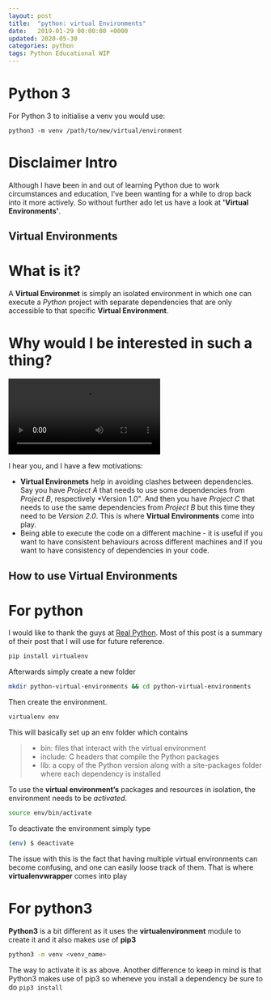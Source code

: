 ```yaml
---
layout: post
title:  "python: virtual Environments"
date:   2019-01-29 00:00:00 +0000
updated: 2020-05-30
categories: python
tags: Python Educational WIP
---
```


# Python 3
For Python 3 to initialise a venv you would use:
```
python3 -m venv /path/to/new/virtual/environment
```

# Disclaimer Intro

Although I have been in and out of learning Python due to work circumstances
and education, I've been wanting for a while to drop back into it more
actively. So without further ado let us have a look at __'Virtual
Environments'__.

## Virtual Environments

# What is it?

A __Virtual Environmet__ is simply an isolated environment in
which one can execute a *Python* project with separate dependencies that are
only accessible to that specific __Virtual Environment__. 

# Why would I be interested in such a thing?

![Why would you do that][animation]

I hear you, and I have a few motivations:
- __Virtual Environmets__ help in avoiding clashes between dependencies. Say you
have *Project A* that needs to use some dependencies from *Project B*,
respectively *Version 1.0". And then you have *Project C* that needs to use the
same dependencies from *Project B* but this time they need to be *Version 2.0*.
This is where __Virtual Environments__ come into play.
- Being able to execute the code on a different machine - it is useful if you want to have consistent behaviours across different machines and if you want to have consistency of dependencies in your code.

## How to use Virtual Environments
# For python
I would like to thank the guys at [Real Python][link-real-python]. Most of this
post is a summary of their post that I will use for future reference.

```bash
pip install virtualenv
```

Afterwards simply create a new folder

```bash
mkdir python-virtual-environments && cd python-virtual-environments
```

Then create the environment.

```bash
virtualenv env
```

This will basically set up an env folder which contains 

> * bin: files that interact with the virtual environment
> * include: C headers that compile the Python packages
> * lib: a copy of the Python version along with a site-packages folder where each dependency is installed

To use the __virtual environment’s__ packages and resources in isolation, the environment needs to be *activated*.

```bash
source env/bin/activate
```

To deactivate the environment simply type 

```bash
(env) $ deactivate
```

The issue with this is the fact that having multiple virtual environments can become confusing, and one can easily loose track of them. That is where __virtualenvwrapper__ comes into play

# For python3

**Python3** is a bit different as it uses the **virtualenvironment** module to create it and it also makes use of **pip3**

```bash
python3 -m venv <venv_name>
```

The way to activate it is as above. Another difference to keep in mind is that Python3 makes use of pip3 so wheneve you install a dependency be sure to do `pip3 install`


[animation]: https://media.giphy.com/media/dILrAu24mU729pxPYN/source.mp4
[link-real-python]: https://realpython.com/python-virtual-environments-a-primer/
